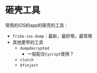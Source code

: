 # 砸壳工具

常用的iOS的app的砸壳的工具：

* `frida-ios-dump`：最新，最好用，最常用
* 其他更早的工具
  * `dumpdecrypted`
    * 一般配合`Cycript`使用？
  * `clutch`
  * `bfinject`

